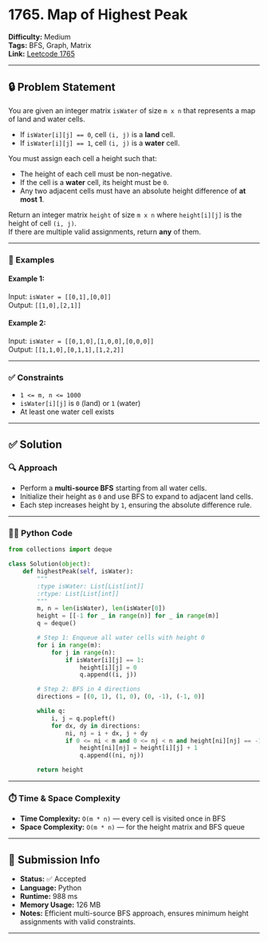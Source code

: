 # 1765. Map of Highest Peak

**Difficulty:** Medium  
**Tags:** BFS, Graph, Matrix  
**Link:** [Leetcode 1765](https://leetcode.com/problems/map-of-highest-peak/)

---

## 🔒 Problem Statement

You are given an integer matrix `isWater` of size `m x n` that represents a map of land and water cells.

- If `isWater[i][j] == 0`, cell `(i, j)` is a **land** cell.
- If `isWater[i][j] == 1`, cell `(i, j)` is a **water** cell.

You must assign each cell a height such that:

- The height of each cell must be non-negative.
- If the cell is a **water** cell, its height must be `0`.
- Any two adjacent cells must have an absolute height difference of **at most 1**.

Return an integer matrix `height` of size `m x n` where `height[i][j]` is the height of cell `(i, j)`.  
If there are multiple valid assignments, return **any** of them.

---

### 🧪 Examples

#### Example 1:

Input: `isWater = [[0,1],[0,0]]`  
Output: `[[1,0],[2,1]]`

#### Example 2:

Input: `isWater = [[0,1,0],[1,0,0],[0,0,0]]`  
Output: `[[1,1,0],[0,1,1],[1,2,2]]`

---

### ✅ Constraints

- `1 <= m, n <= 1000`
- `isWater[i][j]` is `0` (land) or `1` (water)
- At least one water cell exists

---

## ✅ Solution

### 🔍 Approach

- Perform a **multi-source BFS** starting from all water cells.
- Initialize their height as `0` and use BFS to expand to adjacent land cells.
- Each step increases height by `1`, ensuring the absolute difference rule.

---

### 👨‍💻 Python Code

```python
from collections import deque

class Solution(object):
    def highestPeak(self, isWater):
        """
        :type isWater: List[List[int]]
        :rtype: List[List[int]]
        """
        m, n = len(isWater), len(isWater[0])
        height = [[-1 for _ in range(n)] for _ in range(m)]
        q = deque()

        # Step 1: Enqueue all water cells with height 0
        for i in range(m):
            for j in range(n):
                if isWater[i][j] == 1:
                    height[i][j] = 0
                    q.append((i, j))

        # Step 2: BFS in 4 directions
        directions = [(0, 1), (1, 0), (0, -1), (-1, 0)]

        while q:
            i, j = q.popleft()
            for dx, dy in directions:
                ni, nj = i + dx, j + dy
                if 0 <= ni < m and 0 <= nj < n and height[ni][nj] == -1:
                    height[ni][nj] = height[i][j] + 1
                    q.append((ni, nj))

        return height
```

---

### ⏱️ Time & Space Complexity

- **Time Complexity:** `O(m * n)` — every cell is visited once in BFS
- **Space Complexity:** `O(m * n)` — for the height matrix and BFS queue

---

## 🧪 Submission Info

- **Status:** ✅ Accepted  
- **Language:** Python  
- **Runtime:** 988 ms  
- **Memory Usage:** 126 MB  
- **Notes:** Efficient multi-source BFS approach, ensures minimum height assignments with valid constraints.

---
